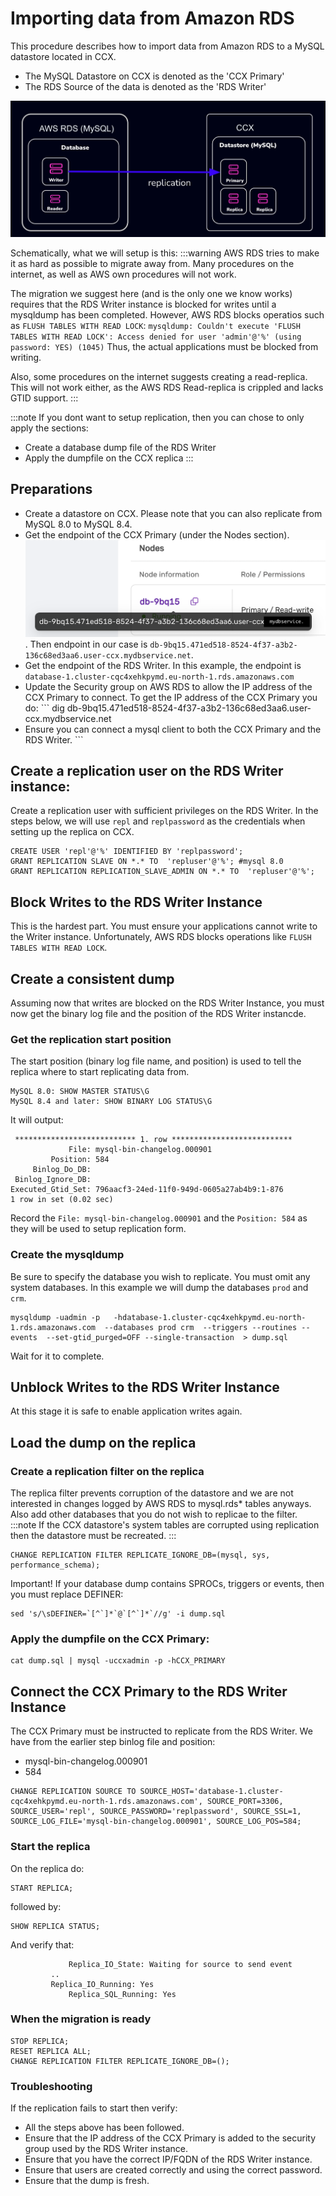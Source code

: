 # Importing data from Amazon RDS

This procedure describes how to import data from Amazon RDS to a MySQL datastore located in CCX.

- The MySQL Datastore on CCX is denoted as the 'CCX Primary'
- The RDS Source of the data is denoted as the 'RDS Writer'

![sd](../../../images/mysql-rds-to-ccx-replication.png)

Schematically, what we will setup is this:
:::warning
AWS RDS tries to make it as hard as possible to migrate away from. Many procedures on the internet, as well as AWS own procedures will not work. 

The migration we suggest here (and is the only one we know works) requires that the RDS Writer instance is blocked for writes until a mysqldump has been completed. However, AWS RDS blocks operatios such as `FLUSH TABLES WITH READ LOCK`:
`mysqldump: Couldn't execute 'FLUSH TABLES WITH READ LOCK': Access denied for user 'admin'@'%' (using password: YES) (1045)`
Thus, the actual applications must be blocked from writing.

Also, some procedures on the internet suggests creating a read-replica. This will not work either, as the AWS RDS Read-replica is crippled and lacks GTID support.
:::

:::note
If you dont want to setup replication, then you can chose to only apply the sections:
* Create a database dump file of the RDS Writer
* Apply the dumpfile on the CCX replica
:::

## Preparations
* Create a datastore on CCX. Please note that you can also replicate from MySQL 8.0 to MySQL 8.4.
* Get the endpoint of the CCX Primary (under the Nodes section).  ![sd](../../../images/ccx-primary.png) . Then endpoint in our case is `db-9bq15.471ed518-8524-4f37-a3b2-136c68ed3aa6.user-ccx.mydbservice.net`.
* Get the endpoint of the RDS Writer. In this example, the endpoint is `database-1.cluster-cqc4xehkpymd.eu-north-1.rds.amazonaws.com`
* Update the Security group on AWS RDS to allow the IP address of the CCX Primary to connect. To get the IP address of the CCX Primary you do:
        ```
        dig db-9bq15.471ed518-8524-4f37-a3b2-136c68ed3aa6.user-ccx.mydbservice.net
* Ensure you can connect a mysql client to both the CCX Primary and the RDS Writer.        ```

## Create a replication user on the RDS Writer instance:
Create a replication user with sufficient privileges on the RDS Writer. 
In the steps below, we will use `repl` and `replpassword` as the credentials when setting up the replica on CCX.

```
CREATE USER 'repl'@'%' IDENTIFIED BY 'replpassword';
GRANT REPLICATION SLAVE ON *.* TO  'repluser'@'%'; #mysql 8.0
GRANT REPLICATION REPLICATION_SLAVE_ADMIN ON *.* TO  'repluser'@'%';
```

## Block Writes to the RDS Writer Instance
This is the hardest part. You must ensure your applications cannot write to the Writer instance.
Unfortunately, AWS RDS blocks operations like `FLUSH TABLES WITH READ LOCK`. 

## Create a consistent dump
Assuming now that writes are blocked on the RDS Writer Instance, you must now get the binary log file and the position of the RDS Writer instancde.

### Get the replication start position
The start position (binary log file name, and position) is used to tell the replica where to start replicating data from. 
```
MySQL 8.0: SHOW MASTER STATUS\G 
MySQL 8.4 and later: SHOW BINARY LOG STATUS\G
```
It will output:
```
 *************************** 1. row ***************************
             File: mysql-bin-changelog.000901
         Position: 584
     Binlog_Do_DB:
 Binlog_Ignore_DB:
Executed_Gtid_Set: 796aacf3-24ed-11f0-949d-0605a27ab4b9:1-876
1 row in set (0.02 sec)
```
Record the `File: mysql-bin-changelog.000901` and the `Position: 584` as they will be used to setup replication form.

### Create the mysqldump 
Be sure to specify the database you wish to replicate. You must omit any system databases. In this example we will dump the databases `prod` and `crm`.
```
mysqldump -uadmin -p   -hdatabase-1.cluster-cqc4xehkpymd.eu-north-1.rds.amazonaws.com  --databases prod crm  --triggers --routines --events  --set-gtid_purged=OFF --single-transaction  > dump.sql
```
Wait for it to complete.

## Unblock Writes to the RDS Writer Instance
At this stage it is safe to enable application writes again.

## Load the dump on the replica

### Create a replication filter on the replica
The replica filter prevents corruption of the datastore and we are not interested in changes logged by AWS RDS to mysql.rds* tables anyways. Also add other databases that you do not wish to replicae to the filter.
:::note 
If the CCX datastore's system tables are corrupted using replication then the datastore must be recreated.
:::
```
CHANGE REPLICATION FILTER REPLICATE_IGNORE_DB=(mysql, sys, performance_schema);
```

Important! If your database dump contains SPROCs, triggers or events, then you must replace DEFINER:

```
sed 's/\sDEFINER=`[^`]*`@`[^`]*`//g' -i dump.sql
```

### Apply the dumpfile on the CCX Primary:
```
cat dump.sql | mysql -uccxadmin -p -hCCX_PRIMARY
```

## Connect the CCX Primary to the RDS Writer Instance
The CCX Primary must be instructed to replicate from the RDS Writer. We have from the earlier step binlog file and position:
- mysql-bin-changelog.000901
- 584

```
CHANGE REPLICATION SOURCE TO SOURCE_HOST='database-1.cluster-cqc4xehkpymd.eu-north-1.rds.amazonaws.com', SOURCE_PORT=3306, SOURCE_USER='repl', SOURCE_PASSWORD='replpassword', SOURCE_SSL=1, SOURCE_LOG_FILE='mysql-bin-changelog.000901', SOURCE_LOG_POS=584;
```

### Start the replica
On the replica do:
```
START REPLICA;
```
followed by:
```
SHOW REPLICA STATUS;
```
And verify that:
```
             Replica_IO_State: Waiting for source to send event
	     ..
  	     Replica_IO_Running: Yes
             Replica_SQL_Running: Yes
```	     
### When the migration is ready
```
STOP REPLICA;
RESET REPLICA ALL;
CHANGE REPLICATION FILTER REPLICATE_IGNORE_DB=();
```

### Troubleshooting
If the replication fails to start then verify:
* All the steps above has been followed.
* Ensure that the IP address of the  CCX Primary is added to the security group used by the RDS Writer instance.
* Ensure that you have the correct IP/FQDN of the RDS Writer instance.
* Ensure that users are created correctly and using the correct password.
* Ensure that the dump is fresh.




